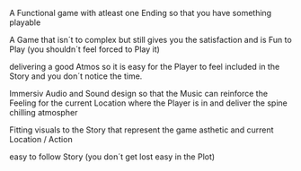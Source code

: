 A Functional game with atleast one Ending so that you have something playable

A Game that isn´t to complex but still gives you the satisfaction and is Fun to Play (you shouldn´t feel forced to Play it)

delivering a good Atmos so it is easy for the Player to feel included in the Story and you don´t notice the time.

Immersiv Audio and Sound design so that the Music can reinforce the Feeling for the current Location where the Player is in and deliver the spine chilling atmospher

Fitting visuals to the Story that represent the game asthetic and current Location / Action

easy to follow Story (you don´t get lost easy in the Plot)

